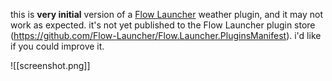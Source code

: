 this is **very initial** version of a [Flow Launcher](https://github.com/Flow-Launcher/Flow.Launcher)
 weather plugin, and it may not work as expected. it's not yet published to the Flow Launcher plugin store (https://github.com/Flow-Launcher/Flow.Launcher.PluginsManifest). i'd like if you could improve it. 

![[screenshot.png]]